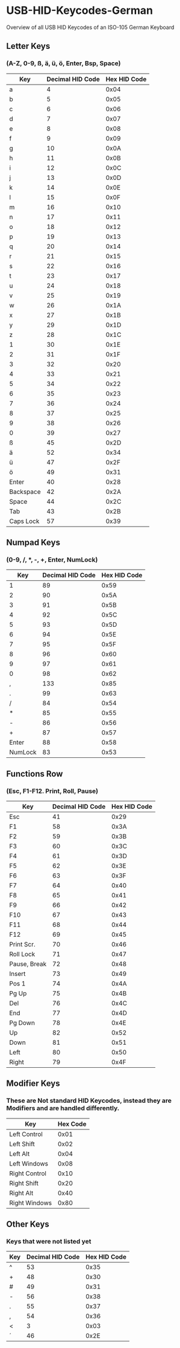# USB-HID-Keycodes-German
Overview of all USB HID Keycodes of an ISO-105 German Keyboard

## Letter Keys
### (A-Z, 0-9, ß, ä, ü, ö, Enter, Bsp, Space)

| Key  | Decimal HID Code | Hex HID Code |
| ------------- | ------------- | ------------- |
| a  | 4  | 0x04 |
| b  | 5  | 0x05 |
| c  | 6  | 0x06 |
| d  | 7  | 0x07 |
| e  | 8  | 0x08 |
| f  | 9  | 0x09 |
| g  | 10  | 0x0A |
| h  | 11  | 0x0B |
| i  | 12  | 0x0C |
| j  | 13  | 0x0D |
| k  | 14  | 0x0E |
| l  | 15  | 0x0F |
| m  | 16  | 0x10 |
| n  | 17  | 0x11 |
| o  | 18  | 0x12 |
| p  | 19  | 0x13 |
| q  | 20  | 0x14 |
| r  | 21  | 0x15 |
| s  | 22  | 0x16 |
| t  | 23  | 0x17 |
| u  | 24  | 0x18 |
| v  | 25  | 0x19 |
| w  | 26  | 0x1A |
| x  | 27  | 0x1B |
| y  | 29  | 0x1D |
| z  | 28  | 0x1C |
| 1  | 30  | 0x1E |
| 2  | 31  | 0x1F |
| 3  | 32  | 0x20 |
| 4  | 33  | 0x21 |
| 5  | 34  | 0x22 |
| 6  | 35  | 0x23 |
| 7  | 36  | 0x24 |
| 8  | 37  | 0x25 |
| 9  | 38  | 0x26 |
| 0  | 39  | 0x27 |
| ß  | 45  | 0x2D |
| ä  | 52  | 0x34 |
| ü  | 47  | 0x2F |
| ö  | 49  | 0x31 |
| Enter  | 40  | 0x28 |
| Backspace  | 42  | 0x2A |
| Space  | 44  | 0x2C |
| Tab  | 43  | 0x2B |
| Caps Lock  | 57  | 0x39 |

## Numpad Keys
### (0-9, /, *, -, +, Enter, NumLock)

| Key  | Decimal HID Code | Hex HID Code |
| ------------- | ------------- | ------------- |
| 1  | 89  | 0x59 |
| 2  | 90  | 0x5A |
| 3  | 91  | 0x5B |
| 4  | 92  | 0x5C |
| 5  | 93  | 0x5D |
| 6  | 94  | 0x5E |
| 7  | 95  | 0x5F |
| 8  | 96  | 0x60 |
| 9  | 97  | 0x61 |
| 0  | 98  | 0x62 |
| ,  | 133  | 0x85 |
| .  | 99  | 0x63 |
| /  | 84  | 0x54 |
| *  | 85  | 0x55 |
| -  | 86  | 0x56 |
| +  | 87  | 0x57 |
| Enter  | 88  | 0x58 |
| NumLock  | 83  | 0x53 |

## Functions Row
### (Esc, F1-F12. Print, Roll, Pause)

| Key  | Decimal HID Code | Hex HID Code |
| ------------- | ------------- | ------------- |
| Esc  | 41  | 0x29 |
| F1  | 58  | 0x3A |
| F2  | 59  | 0x3B |
| F3  | 60  | 0x3C |
| F4  | 61  | 0x3D |
| F5  | 62  | 0x3E |
| F6  | 63  | 0x3F |
| F7  | 64  | 0x40 |
| F8  | 65  | 0x41 |
| F9  | 66  | 0x42 |
| F10  | 67  | 0x43 |
| F11  | 68  | 0x44 |
| F12  | 69  | 0x45 |
| Print Scr.  | 70  | 0x46 |
| Roll Lock  | 71  | 0x47 |
| Pause, Break  | 72  | 0x48 |
| Insert  | 73  | 0x49 |
| Pos 1  | 74  | 0x4A |
| Pg Up  | 75  | 0x4B |
| Del  | 76  | 0x4C |
| End  | 77  | 0x4D |
| Pg Down  | 78  | 0x4E |
| Up  | 82  | 0x52 |
| Down  | 81  | 0x51 |
| Left  | 80  | 0x50 |
| Right  | 79  | 0x4F |



## Modifier Keys
### These are Not standard HID Keycodes, instead they are Modifiers and are handled differently.
| Key  | Hex Code |
| ------------- | ------------- |
| Left Control  | 0x01  |
| Left Shift  | 0x02  |
| Left Alt  | 0x04  |
| Left Windows  | 0x08  |
| Right Control  | 0x10 |
| Right Shift  | 0x20  |
| Right Alt  | 0x40  |
| Right Windows  | 0x80  |

## Other Keys
### Keys that were not listed yet

| Key  | Decimal HID Code | Hex HID Code |
| ------------- | ------------- | ------------- |
| ^  | 53  | 0x35 |
| +  | 48  | 0x30 |
| #  | 49  | 0x31 |
| -  | 56  | 0x38 |
| .  | 55  | 0x37 |
| ,  | 54  | 0x36 |
| <  | 3  | 0x03 |
| ´  | 46  | 0x2E |




